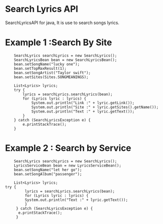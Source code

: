 Search Lyrics API
===============

SearchLyricsAPI for java, It is use to search songs lyrics. 


Example 1 :Search By Site
===============

        SearchLyrics searchLyrics = new SearchLyrics();
		SearchLyricsBean bean = new SearchLyricsBean();
		bean.setSongName("lucky one");
		bean.setTopMaxResult(1);
		bean.setSongArtist("Taylor swift");
		bean.setSites(Sites.SONGMEANINGS);

		List<Lyrics> lyrics;
		try {
			lyrics = searchLyrics.searchLyrics(bean);
			for (Lyrics lyric : lyrics) {
				System.out.println("Link :" + lyric.getLink());
				System.out.println("Site :" + lyric.getSites().getName());
				System.out.println("Text :" + lyric.getText());
			}
		} catch (SearchLyricsException e) {
			e.printStackTrace();
		}





Example 2 : Search by Service
===============


        SearchLyrics searchLyrics = new SearchLyrics();
        LyricsServiceBean bean = new LyricsServiceBean();
		bean.setSongName("let her go");
		bean.setSongAlbum("passenger");
		
		List<Lyrics> lyrics;
    try {
		     lyrics = searchLyrics.searchLyrics(bean);
		     for (Lyrics lyric : lyrics) {
		     System.out.println("Text :" + lyric.getText());
	     	 }
		 } catch (SearchLyricsException e) {
		  e.printStackTrace();
		 }
